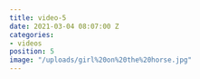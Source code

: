 ```yaml
---
title: video-5
date: 2021-03-04 08:07:00 Z
categories:
- videos
position: 5
image: "/uploads/girl%20on%20the%20horse.jpg"
---
```


